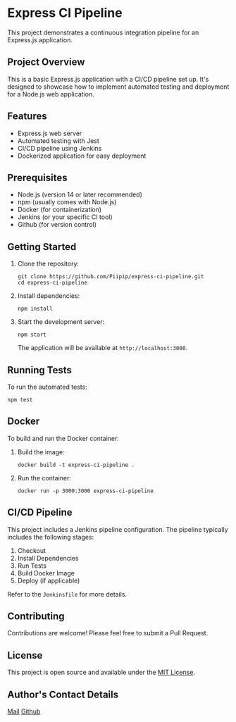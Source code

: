 # Express CI Pipeline

This project demonstrates a continuous integration pipeline for an Express.js application.

## Project Overview

This is a basic Express.js application with a CI/CD pipeline set up. It's designed to showcase how to implement automated testing and deployment for a Node.js web application.

## Features

- Express.js web server
- Automated testing with Jest
- CI/CD pipeline using Jenkins 
- Dockerized application for easy deployment

## Prerequisites

- Node.js (version 14 or later recommended)
- npm (usually comes with Node.js)
- Docker (for containerization)
- Jenkins (or your specific CI tool)
- Github (for version control)

## Getting Started

1. Clone the repository:
   ```
   git clone https://github.com/Piipip/express-ci-pipeline.git
   cd express-ci-pipeline
   ```

2. Install dependencies:
   ```
   npm install
   ```

3. Start the development server:
   ```
   npm start
   ```

   The application will be available at `http://localhost:3000`.

## Running Tests

To run the automated tests:

```
npm test
```

## Docker

To build and run the Docker container:

1. Build the image:
   ```
   docker build -t express-ci-pipeline .
   ```

2. Run the container:
   ```
   docker run -p 3000:3000 express-ci-pipeline
   ```

## CI/CD Pipeline

This project includes a Jenkins pipeline  configuration. The pipeline typically includes the following stages:

1. Checkout
2. Install Dependencies
3. Run Tests
4. Build Docker Image
5. Deploy (if applicable)

Refer to the `Jenkinsfile` for more details.

## Contributing

Contributions are welcome! Please feel free to submit a Pull Request.

## License

This project is open source and available under the [MIT License](LICENSE).

## Author's Contact Details
[Mail](philipkorans@yahoo.com)
[Github](https://github.com/Piipip)


